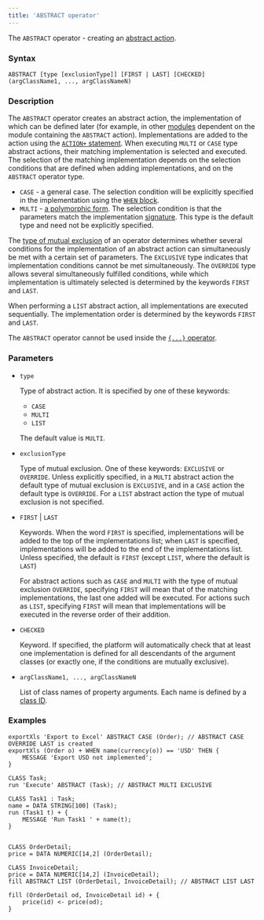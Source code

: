 ```yaml
---
title: 'ABSTRACT operator'
---
```


The `ABSTRACT` operator - creating an [abstract action](Action_extension.md). 

### Syntax

```
ABSTRACT [type [exclusionType]] [FIRST | LAST] [CHECKED] (argClassName1, ..., argClassNameN) 
```

### Description

The `ABSTRACT` operator creates an abstract action, the implementation of which can be defined later (for example, in other [modules](Modules.md) dependent on the module containing the `ABSTRACT` action). Implementations are added to the action using the [`ACTION+` statement](ACTION+_statement.md). When executing `MULTI` or `CASE` type abstract actions, their matching implementation is selected and executed. The selection of the matching implementation depends on the selection conditions that are defined when adding implementations, and on the `ABSTRACT` operator type.

- `CASE` - a general case. The selection condition will be explicitly specified in the implementation using the [`WHEN` block](ACTION+_statement.md).
- `MULTI` - [a polymorphic form](Branching_CASE_IF_MULTI.md#poly). The selection condition is that the parameters match the implementation [signature](ISCLASS_operator.md). This type is the default type and need not be explicitly specified.

The [type of mutual exclusion](Branching_CASE_IF_MULTI.md#exclusive) of an operator determines whether several conditions for the implementation of an abstract action can simultaneously be met with a certain set of parameters. The `EXCLUSIVE` type indicates that implementation conditions cannot be met simultaneously. The `OVERRIDE` type allows several simultaneously fulfilled conditions, while which implementation is ultimately selected is determined by the keywords `FIRST` and `LAST`.

When performing a `LIST` abstract action, all implementations are executed sequentially. The implementation order is determined by the keywords `FIRST` and `LAST`.

The `ABSTRACT` operator cannot be used inside the [`{...}` operator](Braces_operator.md).

### Parameters

- `type`

    Type of abstract action. It is specified by one of these keywords:

    - `CASE`
    - `MULTI`
    - `LIST`

  The default value is `MULTI`.

- `exclusionType`

    Type of mutual exclusion. One of these keywords: `EXCLUSIVE` or `OVERRIDE`. Unless explicitly specified, in a `MULTI` abstract action the default type of mutual exclusion is `EXCLUSIVE`, and in a `CASE` action the default type is `OVERRIDE`. For a `LIST` abstract action the type of mutual exclusion is not specified.

- `FIRST` | `LAST`

    Keywords. When the word `FIRST` is specified, implementations will be added to the top of the implementations list; when `LAST` is specified, implementations will be added to the end of the implementations list. Unless specified, the default is `FIRST` (except `LIST`, where the default is `LAST`)

    For abstract actions such as `CASE` and `MULTI` with the type of mutual exclusion `OVERRIDE`, specifying `FIRST` will mean that of the matching implementations, the last one added will be executed. For actions such as `LIST`, specifying `FIRST` will mean that implementations will be executed in the reverse order of their addition. 

- `CHECKED`

    Keyword. If specified, the platform will automatically check that at least one implementation is defined for all descendants of the argument classes (or exactly one, if the conditions are mutually exclusive).

- `argClassName1, ..., argClassNameN`

    List of class names of property arguments. Each name is defined by a [class ID](IDs.md#classid).

### Examples


```lsf
exportXls 'Export to Excel' ABSTRACT CASE (Order); // ABSTRACT CASE OVERRIDE LAST is created         
exportXls (Order o) + WHEN name(currency(o)) == 'USD' THEN {
    MESSAGE 'Export USD not implemented';
}

CLASS Task;
run 'Execute' ABSTRACT (Task); // ABSTRACT MULTI EXCLUSIVE

CLASS Task1 : Task;
name = DATA STRING[100] (Task);
run (Task1 t) + {
    MESSAGE 'Run Task1 ' + name(t);
}


CLASS OrderDetail;
price = DATA NUMERIC[14,2] (OrderDetail);

CLASS InvoiceDetail;
price = DATA NUMERIC[14,2] (InvoiceDetail);
fill ABSTRACT LIST (OrderDetail, InvoiceDetail); // ABSTRACT LIST LAST

fill (OrderDetail od, InvoiceDetail id) + {
    price(id) <- price(od);
}
```
